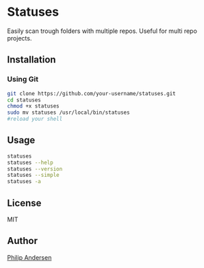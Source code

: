 # Statuses

Easily scan trough folders with multiple repos. Useful for multi repo projects.

## Installation



### Using Git
```bash
git clone https://github.com/your-username/statuses.git
cd statuses
chmod +x statuses
sudo mv statuses /usr/local/bin/statuses
#reload your shell
```


## Usage
```bash
statuses
statuses --help
statuses --version
statuses --simple
statuses -a
```
## License
MIT

## Author
[Philip Andersen](https://github.com/renegadevi)

